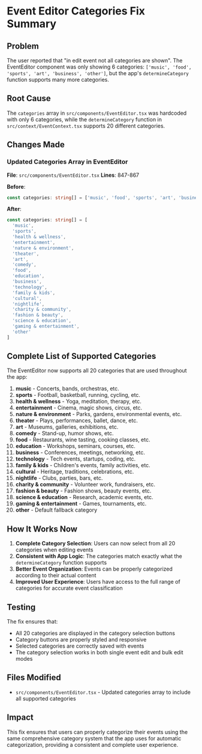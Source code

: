 # Event Editor Categories Fix Summary

## Problem
The user reported that "in edit event not all categories are shown". The EventEditor component was only showing 6 categories: `['music', 'food', 'sports', 'art', 'business', 'other']`, but the app's `determineCategory` function supports many more categories.

## Root Cause
The `categories` array in `src/components/EventEditor.tsx` was hardcoded with only 6 categories, while the `determineCategory` function in `src/context/EventContext.tsx` supports 20 different categories.

## Changes Made

### Updated Categories Array in EventEditor
**File**: `src/components/EventEditor.tsx`
**Lines**: 847-867

**Before**:
```typescript
const categories: string[] = ['music', 'food', 'sports', 'art', 'business', 'other']
```

**After**:
```typescript
const categories: string[] = [
  'music',
  'sports', 
  'health & wellness',
  'entertainment',
  'nature & environment',
  'theater',
  'art',
  'comedy',
  'food',
  'education',
  'business',
  'technology',
  'family & kids',
  'cultural',
  'nightlife',
  'charity & community',
  'fashion & beauty',
  'science & education',
  'gaming & entertainment',
  'other'
]
```

## Complete List of Supported Categories

The EventEditor now supports all 20 categories that are used throughout the app:

1. **music** - Concerts, bands, orchestras, etc.
2. **sports** - Football, basketball, running, cycling, etc.
3. **health & wellness** - Yoga, meditation, therapy, etc.
4. **entertainment** - Cinema, magic shows, circus, etc.
5. **nature & environment** - Parks, gardens, environmental events, etc.
6. **theater** - Plays, performances, ballet, dance, etc.
7. **art** - Museums, galleries, exhibitions, etc.
8. **comedy** - Stand-up, humor shows, etc.
9. **food** - Restaurants, wine tasting, cooking classes, etc.
10. **education** - Workshops, seminars, courses, etc.
11. **business** - Conferences, meetings, networking, etc.
12. **technology** - Tech events, startups, coding, etc.
13. **family & kids** - Children's events, family activities, etc.
14. **cultural** - Heritage, traditions, celebrations, etc.
15. **nightlife** - Clubs, parties, bars, etc.
16. **charity & community** - Volunteer work, fundraisers, etc.
17. **fashion & beauty** - Fashion shows, beauty events, etc.
18. **science & education** - Research, academic events, etc.
19. **gaming & entertainment** - Games, tournaments, etc.
20. **other** - Default fallback category

## How It Works Now

1. **Complete Category Selection**: Users can now select from all 20 categories when editing events
2. **Consistent with App Logic**: The categories match exactly what the `determineCategory` function supports
3. **Better Event Organization**: Events can be properly categorized according to their actual content
4. **Improved User Experience**: Users have access to the full range of categories for accurate event classification

## Testing

The fix ensures that:
- All 20 categories are displayed in the category selection buttons
- Category buttons are properly styled and responsive
- Selected categories are correctly saved with events
- The category selection works in both single event edit and bulk edit modes

## Files Modified

- `src/components/EventEditor.tsx` - Updated categories array to include all supported categories

## Impact

This fix ensures that users can properly categorize their events using the same comprehensive category system that the app uses for automatic categorization, providing a consistent and complete user experience.
